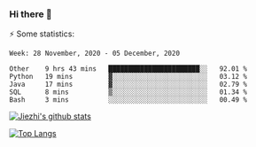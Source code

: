 ### Hi there 👋

⚡ Some statistics:

<!--START_SECTION:waka-->
```text
Week: 28 November, 2020 - 05 December, 2020

Other    9 hrs 43 mins   ███████████████████████░░   92.01 % 
Python   19 mins         ▓░░░░░░░░░░░░░░░░░░░░░░░░   03.12 % 
Java     17 mins         ▓░░░░░░░░░░░░░░░░░░░░░░░░   02.79 % 
SQL      8 mins          ▒░░░░░░░░░░░░░░░░░░░░░░░░   01.34 % 
Bash     3 mins          ░░░░░░░░░░░░░░░░░░░░░░░░░   00.49 % 
```
<!--END_SECTION:waka-->

[![Jiezhi's github stats](https://github-readme-stats.vercel.app/api?username=Jiezhi&show_icons=true)](https://github.com/Jiezhi/github-readme-stats)

[![Top Langs](https://github-readme-stats.vercel.app/api/top-langs/?username=Jiezhi&hide=javascript,html)](https://github.com/Jiezhi/github-readme-stats)
<!--
**Jiezhi/Jiezhi** is a ✨ _special_ ✨ repository because its `README.md` (this file) appears on your GitHub profile.

Here are some ideas to get you started:

- 🔭 I’m currently working on ...
- 🌱 I’m currently learning ...
- 👯 I’m looking to collaborate on ...
- 🤔 I’m looking for help with ...
- 💬 Ask me about ...
- 📫 How to reach me: ...
- 😄 Pronouns: ...
- ⚡ Fun fact: ...
-->


